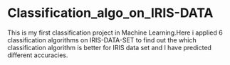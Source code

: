 # Classification_algo_on_IRIS-DATA
This is my first classification project in Machine Learning.Here i applied 6 classification algorithms on IRIS-DATA-SET to find out the which classification algorithm is better for IRIS data set and I have predicted different accuracies.
